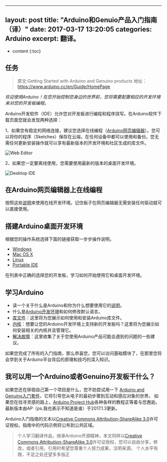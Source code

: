 ﻿
---
layout: post
title:  "Arduino和Genuio产品入门指南（译）"
date:   2017-03-17 13:20:05
categories: Arduino
excerpt: 翻译。
---

* content
{:toc}


## 任务


> 原文:Getting Started with Arduino and Genuino products
  地址：https://www.arduino.cc/en/Guide/HomePage
  
 *欢迎使用Arduino！在您开始控制您身边的世界前，您将需要配置相应的开发环境来对您的开发板编程。*

 Arduino开发软件（IDE）允许您对开发板进行编程和程序烧写。在Arduino软件下载页面您就会发现两种选择：

 1、如果您有稳定的网络连接，建议您选择在线编程（[Arduino网页编辑器][1]）。您可以将你的程序（Sketches）保存在云端，在任何设备中都可以使用和备份。您无需任何更新安装操作就可以享有最新版本的开发环境和社区生成的库文件。

![Web Editor](http://upload-images.jianshu.io/upload_images/3845101-0d4fdd0258f2e04b.PNG?imageMogr2/auto-orient/strip%7CimageView2/2/w/1240)

 2、如果您一定要离线使用，您需要使用最新的版本的桌面开发环境。

 
![Desktop IDE](http://upload-images.jianshu.io/upload_images/3845101-c503fb7c22c1084f.png?imageMogr2/auto-orient/strip%7CimageView2/2/w/1240)

## 在Arduino网页编辑器上在线编程
 
 按照这些[说明](https://create.arduino.cc/projecthub/Arduino_Genuino/getting-started-with-the-arduino-web-editor-4b3e4a)来使用在线开发环境。记住板子在网页编辑器无需安装任何驱动就可以直接使用。
## 搭建Arduino桌面开发环境
 根据您的操作系统选择下面的链接获取一步步操作说明。
 
* [Windows][2]
* [Mac OS X][3]
* [Linux][4]
* [Portable IDE][5]
 
在列表中正确的选择您的开发板，学习如何开始使用它和桌面开发环境。

## 学习Arduino

* 读一个关于什么是Arduino和你为什么想要使用它的[说明][6]。
* 什么是[Arduino开发环境][7]和如何修改默认语言。
* [库文件][8]：这里将为您展示如何使用和安装Arduino库文件。
* [内核][9]：想要让您的Arduino开发环境上支持新的开发板吗？这里将为您展示如何安装相关的内核并且管理它。
* [解决故障][10]：这里收集了关于您使用Arduino产品可能会遇到的问题的一些建议。
 
如果您完成了所有的入门指南，那么恭喜您，您可以访问基础模块了，在那里您将会学到关于Arduino平台背后的原理和技巧的深入知识。

## 我可以用一个Arduino或者Genuino开发板干什么？

如果您还在徘徊自己第一个项目是什么，您不妨尝试用一下 [Arduino and Genuino入门套件][11]，它将引导您从电子的最初步骤到互动和感应对象的世界。
如果您在找寻灵感的路上，[Arduino Project Hub][12]各种各样的教程正等着与您邂逅。
最新版本由AP（ps.我也表示不知道是谁）于2017.1.3更新。

Arduino入门指南的文本以[Creative Commons Attribution-ShareAlike 3.0][13]许可证授权。指南中的代码示例将公布到公共区域。
 
> 个人学习翻译作品，继承Arduino开源精神，本文同样以[Creative Commons Attribution-ShareAlike 3.0][13]许可证授权，您可以自由分享，修改，或者引用，引用时希望您尊重个人努力成果，注明来源。
个人水平有限，不足之处还望多多指正
 
  


  [1]: https://create.arduino.cc/editor
  [2]: https://www.arduino.cc/en/Guide/Windows
  [3]: https://www.arduino.cc/en/Guide/MacOSX
  [4]: https://www.arduino.cc/en/Guide/Linux
  [5]: https://www.arduino.cc/en/Guide/PortableIDE
  [6]: https://www.arduino.cc/en/Guide/Introduction
  [7]: https://www.arduino.cc/en/Guide/Environment
  [8]: https://www.arduino.cc/en/Guide/Libraries
  [9]: https://www.arduino.cc/en/Guide/Cores
  [10]: https://www.arduino.cc/en/Guide/Troubleshooting
  [11]: https://store.arduino.cc/index.php?main_page=product_info&products_code=GKX00007
  [12]: https://create.arduino.cc/projecthub
  [13]: http://creativecommons.org/licenses/by-sa/3.0/